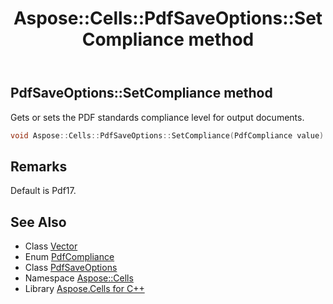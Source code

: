 ﻿---
title: Aspose::Cells::PdfSaveOptions::SetCompliance method
linktitle: SetCompliance
second_title: Aspose.Cells for C++ API Reference
description: 'Aspose::Cells::PdfSaveOptions::SetCompliance method. Gets or sets the PDF standards compliance level for output documents in C++.'
type: docs
weight: 1100
url: /cpp/aspose.cells/pdfsaveoptions/setcompliance/
---
## PdfSaveOptions::SetCompliance method


Gets or sets the PDF standards compliance level for output documents.

```cpp
void Aspose::Cells::PdfSaveOptions::SetCompliance(PdfCompliance value)
```

## Remarks


Default is Pdf17. 
## See Also

* Class [Vector](../../vector/)
* Enum [PdfCompliance](../../../aspose.cells.rendering/pdfcompliance/)
* Class [PdfSaveOptions](../)
* Namespace [Aspose::Cells](../../)
* Library [Aspose.Cells for C++](../../../)
